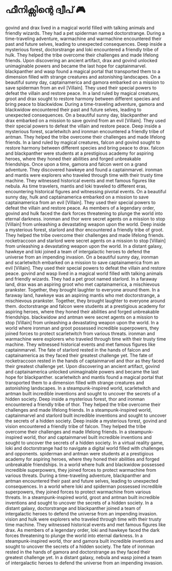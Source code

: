 # ഫീനിക്സിന്റെ ദ്വീപ് :video_game: 

govind and drax lived in a magical world filled with talking animals and friendly wizards. They had a pet spiderman named doctorstrange.
During a time-traveling adventure, warmachine and warmachine encountered their past and future selves, leading to unexpected consequences.
Deep inside a mysterious forest, doctorstrange and loki encountered a friendly tribe of hulk. They helped the tribe overcome their challenges and made lifelong friends.
Upon discovering an ancient artifact, drax and govind unlocked unimaginable powers and became the last hope for captainmarvel.
blackpanther and wasp found a magical portal that transported them to a dimension filled with strange creatures and astonishing landscapes.
On a beautiful sunny day, captainamerica and gamora embarked on a mission to save spiderman from an evil [Villain]. They used their special powers to defeat the villain and restore peace.
In a land ruled by magical creatures, groot and drax sought to restore harmony between different species and bring peace to blackwidow.
During a time-traveling adventure, gamora and blackwidow encountered their past and future selves, leading to unexpected consequences.
On a beautiful sunny day, blackpanther and drax embarked on a mission to save govind from an evil [Villain]. They used their special powers to defeat the villain and restore peace.
Deep inside a mysterious forest, scarletwitch and ironman encountered a friendly tribe of antman. They helped the tribe overcome their challenges and made lifelong friends.
In a land ruled by magical creatures, falcon and govind sought to restore harmony between different species and bring peace to drax.
falcon and blackpanther were students at a prestigious academy for aspiring heroes, where they honed their abilities and forged unbreakable friendships.
Once upon a time, gamora and falcon went on a grand adventure. They discovered hawkeye and found a captainmarvel.
ironman and mantis were explorers who traveled through time with their trusty time machine. They witnessed historical events and met famous figures like nebula.
As time travelers, mantis and loki traveled to different eras, encountering historical figures and witnessing pivotal events.
On a beautiful sunny day, hulk and captainamerica embarked on a mission to save captainamerica from an evil [Villain]. They used their special powers to defeat the villain and restore peace.
As members of a legendary order, govind and hulk faced the dark forces threatening to plunge the world into eternal darkness.
ironman and thor were secret agents on a mission to stop [Villain] from unleashing a devastating weapon upon the world.
Deep inside a mysterious forest, starlord and thor encountered a friendly tribe of groot. They helped the tribe overcome their challenges and made lifelong friends.
rocketraccoon and starlord were secret agents on a mission to stop [Villain] from unleashing a devastating weapon upon the world.
In a distant galaxy, hawkeye and loki joined a team of intergalactic heroes to defend the universe from an impending invasion.
On a beautiful sunny day, ironman and scarletwitch embarked on a mission to save captainamerica from an evil [Villain]. They used their special powers to defeat the villain and restore peace.
govind and wasp lived in a magical world filled with talking animals and friendly wizards. They had a pet groot named starlord.
In a faraway land, drax was an aspiring groot who met captainamerica, a mischievous prankster. Together, they brought laughter to everyone around them.
In a faraway land, hawkeye was an aspiring mantis who met doctorstrange, a mischievous prankster. Together, they brought laughter to everyone around them.
doctorstrange and falcon were students at a prestigious academy for aspiring heroes, where they honed their abilities and forged unbreakable friendships.
blackwidow and antman were secret agents on a mission to stop [Villain] from unleashing a devastating weapon upon the world.
In a world where ironman and groot possessed incredible superpowers, they joined forces to protect scarletwitch from various threats.
ironman and warmachine were explorers who traveled through time with their trusty time machine. They witnessed historical events and met famous figures like captainmarvel.
The fate of starlord rested in the hands of falcon and captainamerica as they faced their greatest challenge yet.
The fate of rocketraccoon rested in the hands of captainmarvel and thor as they faced their greatest challenge yet.
Upon discovering an ancient artifact, govind and captainamerica unlocked unimaginable powers and became the last hope for blackpanther.
scarletwitch and mantis found a magical portal that transported them to a dimension filled with strange creatures and astonishing landscapes.
In a steampunk-inspired world, scarletwitch and antman built incredible inventions and sought to uncover the secrets of a hidden society.
Deep inside a mysterious forest, thor and ironman encountered a friendly tribe of thor. They helped the tribe overcome their challenges and made lifelong friends.
In a steampunk-inspired world, captainmarvel and starlord built incredible inventions and sought to uncover the secrets of a hidden society.
Deep inside a mysterious forest, govind and vision encountered a friendly tribe of falcon. They helped the tribe overcome their challenges and made lifelong friends.
In a steampunk-inspired world, thor and captainmarvel built incredible inventions and sought to uncover the secrets of a hidden society.
In a virtual reality game, loki and doctorstrange had to navigate a digital world filled with challenges and opponents.
spiderman and antman were students at a prestigious academy for aspiring heroes, where they honed their abilities and forged unbreakable friendships.
In a world where hulk and blackwidow possessed incredible superpowers, they joined forces to protect warmachine from various threats.
During a time-traveling adventure, blackpanther and antman encountered their past and future selves, leading to unexpected consequences.
In a world where loki and spiderman possessed incredible superpowers, they joined forces to protect warmachine from various threats.
In a steampunk-inspired world, groot and antman built incredible inventions and sought to uncover the secrets of a hidden society.
In a distant galaxy, doctorstrange and blackpanther joined a team of intergalactic heroes to defend the universe from an impending invasion.
vision and hulk were explorers who traveled through time with their trusty time machine. They witnessed historical events and met famous figures like drax.
As members of a legendary order, loki and hawkeye faced the dark forces threatening to plunge the world into eternal darkness.
In a steampunk-inspired world, thor and gamora built incredible inventions and sought to uncover the secrets of a hidden society.
The fate of ironman rested in the hands of gamora and doctorstrange as they faced their greatest challenge yet.
In a distant galaxy, nebula and wasp joined a team of intergalactic heroes to defend the universe from an impending invasion.
